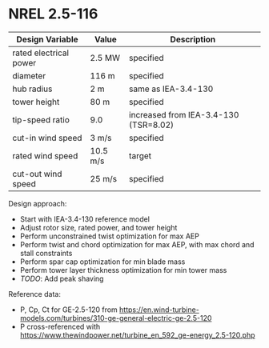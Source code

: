# NREL 2.5-116

| Design Variable | Value | Description |
| --------------- | ----- | ----------- |
| rated electrical power | 2.5 MW | specified |
| diameter | 116 m | specified |
| hub radius | 2 m | same as IEA-3.4-130 |
| tower height | 80 m | specified |
| tip-speed ratio | 9.0 | increased from IEA-3.4-130 (TSR=8.02) |
| cut-in wind speed | 3 m/s | specified |
| rated wind speed | 10.5 m/s | target |
| cut-out wind speed | 25 m/s | specified |

Design approach:

* Start with IEA-3.4-130 reference model
* Adjust rotor size, rated power, and tower height
* Perform unconstrained twist optimization for max AEP
* Perform twist and chord optimization for max AEP, with max chord and stall constraints
* Perform spar cap optimization for min blade mass
* Perform tower layer thickness optimization for min tower mass
* *TODO*: Add peak shaving

Reference data:

* P, Cp, Ct for GE-2.5-120 from
  https://en.wind-turbine-models.com/turbines/310-ge-general-electric-ge-2.5-120
* P cross-referenced with
  https://www.thewindpower.net/turbine_en_592_ge-energy_2.5-120.php
